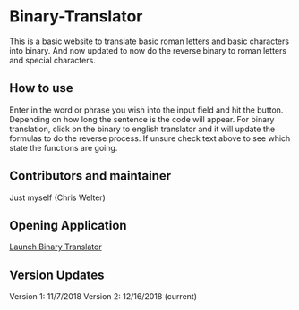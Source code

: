 # Binary-Translator
This is a basic website to translate basic roman letters and basic characters into binary.  And now updated to now do the reverse binary to roman letters and special characters.

## How to use
Enter in the word or phrase you wish into the input field and hit the button.  Depending on how long the sentence is the code will appear.  For binary translation, click on the binary to english translator and it will update the formulas to do the reverse process.  If unsure check text above to see which state the functions are going.

## Contributors and maintainer
Just myself (Chris Welter)

## Opening Application
[Launch Binary Translator]( https://xryswelter.github.io/Binary-Translator/)

## Version Updates
Version 1: 11/7/2018
Version 2: 12/16/2018 (current)
